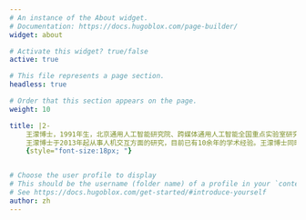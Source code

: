 ```yaml
---
# An instance of the About widget.
# Documentation: https://docs.hugoblox.com/page-builder/
widget: about

# Activate this widget? true/false
active: true

# This file represents a page section.
headless: true

# Order that this section appears on the page.
weight: 10

title: |2-
    王濛博士，1991年生，北京通用人工智能研究院、跨媒体通用人工智能全国重点实验室研究员（副高），通计划联培博导，清华大学水木学者（2019-2021），CCF高级会员，CCF人机交互专委会执行委员，IEEE\ACM专业会员，ACM SIGCHI GMTA获奖者（2024），清华大学优秀博士毕业生（2019），北京市优秀毕业生（2019）。
    王濛博士于2013年起从事人机交互方面的研究，目前已有10余年的学术经验。王濛博士同时拥有清华大学工学、文学及艺术学学位，藉由机械、电子、设计、计算机等多个学科交叉的教育与科研经历，他带领团队设计并打造了一系列创新的交互工具、装置与机器人系统，应用于未来生活、未来娱乐以及未来教育等诸多领域。作为国内最早一批在实体交互、机器人交互方向开展研究的学者，他作为主要作者在国际一流会议与期刊上发表了20余篇高水平论文，领域涵盖人机交互（ACM TEI，ACM UIST，IEEE RO-MAN）、计算机（IEEE TCSS， Nature Machine Intelligence）、机器人（IEEE ICRA，IEEE IROS, IEEE RA-L）、艺术设计（MIT Leonardo）等，并长期担任IEEE RO-MAN的Associate Editor。
    {style="font-size:18px; "}


# Choose the user profile to display
# This should be the username (folder name) of a profile in your `content/authors/` folder.
# See https://docs.hugoblox.com/get-started/#introduce-yourself
author: zh
---
```

